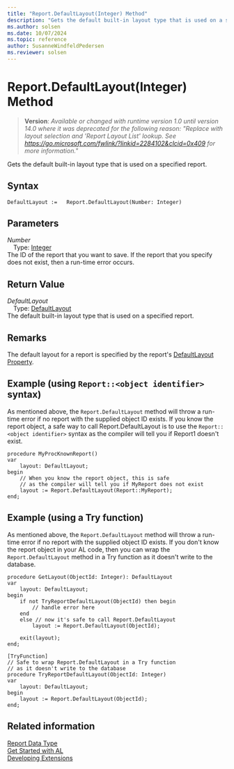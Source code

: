 ```yaml
---
title: "Report.DefaultLayout(Integer) Method"
description: "Gets the default built-in layout type that is used on a specified report."
ms.author: solsen
ms.date: 10/07/2024
ms.topic: reference
author: SusanneWindfeldPedersen
ms.reviewer: solsen
---
```

[//]: # (START>DO_NOT_EDIT)
[//]: # (IMPORTANT:Do not edit any of the content between here and the END>DO_NOT_EDIT.)
[//]: # (Any modifications should be made in the .xml files in the ModernDev repo.)
# Report.DefaultLayout(Integer) Method
> **Version**: _Available or changed with runtime version 1.0 until version 14.0 where it was deprecated for the following reason: "Replace with layout selection and 'Report Layout List' lookup. See https://go.microsoft.com/fwlink/?linkid=2284102&clcid=0x409 for more information."_

Gets the default built-in layout type that is used on a specified report.


## Syntax
```AL
DefaultLayout :=   Report.DefaultLayout(Number: Integer)
```
## Parameters
*Number*  
&emsp;Type: [Integer](../integer/integer-data-type.md)  
The ID of the report that you want to save. If the report that you specify does not exist, then a run-time error occurs.  


## Return Value
*DefaultLayout*  
&emsp;Type: [DefaultLayout](../defaultlayout/defaultlayout-option.md)  
The default built-in layout type that is used on a specified report.


[//]: # (IMPORTANT: END>DO_NOT_EDIT)

## Remarks

The default layout for a report is specified by the report's [DefaultLayout Property](../../properties/devenv-defaultlayout-property.md).

## Example (using `Report::<object identifier>` syntax)

As mentioned above, the `Report.DefaultLayout` method will throw a run-time error if no report with the supplied object ID exists. If you know the report object, a safe way to call Report.DefaultLayout is to use the `Report::<object identifier>` syntax as the compiler will tell you if Report1 doesn't exist.  

```AL
procedure MyProcKnownReport()
var
    layout: DefaultLayout;
begin
    // When you know the report object, this is safe
    // as the compiler will tell you if MyReport does not exist
    layout := Report.DefaultLayout(Report::MyReport);
end;
```

## Example (using a Try function)

As mentioned above, the `Report.DefaultLayout` method will throw a run-time error if no report with the supplied object ID exists. If you don't know the report object in your AL code, then you can wrap the `Report.DefaultLayout` method in a Try function as it doesn't write to the database.

```AL
procedure GetLayout(ObjectId: Integer): DefaultLayout
var
    layout: DefaultLayout;
begin
    if not TryReportDefaultLayout(ObjectId) then begin
        // handle error here
    end
    else // now it's safe to call Report.DefaultLayout
        layout := Report.DefaultLayout(ObjectId);

    exit(layout);
end;

[TryFunction]
// Safe to wrap Report.DefaultLayout in a Try function
// as it doesn't write to the database 
procedure TryReportDefaultLayout(ObjectId: Integer)
var
    layout: DefaultLayout;
begin
    layout := Report.DefaultLayout(ObjectId);
end;
```

## Related information

[Report Data Type](report-data-type.md)  
[Get Started with AL](../../devenv-get-started.md)  
[Developing Extensions](../../devenv-dev-overview.md)